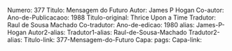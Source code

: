 Numero: 377
Titulo: Mensagem do Futuro
Autor: James P Hogan
Co-autor: 
Ano-de-Publicacaoo: 1988
Titulo-original: Thrice Upon a Time
Tradutor: Raul de Sousa Machado
Co-tradutor: 
Ano-de-edicao: 1980
alias: James-P-Hogan
Autor2-alias: 
Tradutor1-alias: Raul-de-Sousa-Machado
Tradutor2-alias: 
Titulo-link: 377-Mensagem-do-Futuro
Capa: 
pags: 
Capa-link: